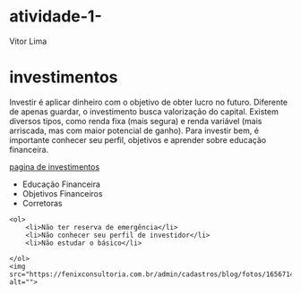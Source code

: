 # atividade-1-
Vitor Lima 
<!DOCTYPE html>
<html lang="en">
<head>
    <meta charset="UTF-8">
    <meta http-equiv="X-UA-Compatible" content="IE=edge">
    <meta name="viewport" content="width=device-width, initial-scale=1.0">
    <title>site vitor</title>
</head>
<body>
    <h1>investimentos</h1>   
    <p>Investir é aplicar dinheiro com o objetivo de obter lucro no futuro. Diferente de apenas guardar, o investimento busca valorização do capital. Existem diversos tipos, como renda fixa (mais segura) e renda variável (mais arriscada, mas com maior potencial de ganho). Para investir bem, é importante conhecer seu perfil, objetivos e aprender sobre educação financeira.</p>
    <a href="https://www.xpi.com.br/">pagina de investimentos</a>
    <ul>
        <li>Educação Financeira</li>
        <li>Objetivos Financeiros</li>
        <li>Corretoras</li>
    </ul>

    <ol>
        <li>Não ter reserva de emergência</li>
        <li>Não conhecer seu perfil de investidor</li>
        <li>Não estudar o básico</li>
        
    </ol>
    <img src="https://fenixconsultoria.com.br/admin/cadastros/blog/fotos/1656714040.jpg" alt="">
</body>
</html>
